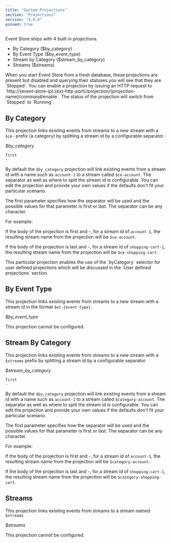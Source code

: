 ```yaml
---
title: "System Projections"
section: "Projections"
version: "4.0.0"
pinned: true
---
```


Event Store ships with 4 built in projections.

- By Category ($by_category)
- By Event Type ($by_event_type)
- Stream by Category ($stream_by_category)
- Streams ($streams)

<span class="note">
When you start Event Store from a fresh database, these projections are present but disabled and querying their statuses you will see that they are `Stopped`. You can enable a projection by issuing an HTTP request to `http://{event-store-ip}:{ext-http-port}/projection/{projection-name}/command/enable`. The status of the projection will switch from `Stopped` to `Running`.
</span>

## By Category

This projection links existing events from streams to a new stream with a `$ce-` prefix (a category) by splitting a stream id by a configurable separator.

*$by_category*

```
first
-
```

By default the `$by_category` projection will link existing events from a stream id with a name such as `account-1` to a stream called `$ce-account`.
The separator as well as where to split the stream id is configurable. You can edit the projection and provide your own values if the defaults don't fit your particular scenario.

The first parameter specifies how the separator will be used and the possible values for that parameter is first or last. The separator can be any character.

For example:

If the body of the projection is first and -, for a stream id of `account-1`, the resulting stream name from the projection will be `$ce-account`.

If the body of the projection is last and -, for a stream id of `shopping-cart-1`, the resulting stream name from the projection will be `$ce-shopping-cart`.

<span class="note">
This particular projection enables the use of the `byCategory` selector for user defined projections which will be discussed in the `User defined projections` section.
</span>

## By Event Type
This projection links existing events from streams to a new stream with a stream id in the format `$et-{event-type}`.

*$by_event_type*

This projection cannot be configured.

## Stream By Category
This projection links existing events from streams to a new stream with a `$streams` prefix by splitting a stream id by a configurable separator.

*$stream_by_category*

```
first
-
```

By default the `$by_category` projection will link existing events from a stream id with a name such as `account-1` to a stream called `$category-account`.
The separator as well as where to split the stream id is configurable. You can edit the projection and provide your own values if the defaults don't fit your particular scenario.

The first parameter specifies how the separator will be used and the possible values for that parameter is first or last. The separator can be any character.

For example:

If the body of the projection is first and -, for a stream id of `account-1`, the resulting stream name from the projection will be `$category-account`.

If the body of the projection is last and -, for a stream id of `shopping-cart-1`, the resulting stream name from the projection will be `$category-shopping-cart`.

## Streams
This projection links existing events from streams to a stream named `$streams`

*$streams*

This projection cannot be configured.
